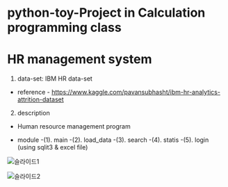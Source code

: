 # python-toy-Project in Calculation programming class 

# HR management system

1. data-set: IBM HR data-set  
- reference - https://www.kaggle.com/pavansubhasht/ibm-hr-analytics-attrition-dataset 

2. description
- Human resource management program

- module
-(1). main
-(2). load_data
-(3). search
-(4). statis
-(5). login (using sqlit3 & excel file)


![슬라이드1](https://user-images.githubusercontent.com/54028026/81947909-11428e00-963c-11ea-9535-266ef9177efa.PNG)


![슬라이드2](https://user-images.githubusercontent.com/54028026/81948235-7b5b3300-963c-11ea-8917-d633bcd50a2a.PNG)


